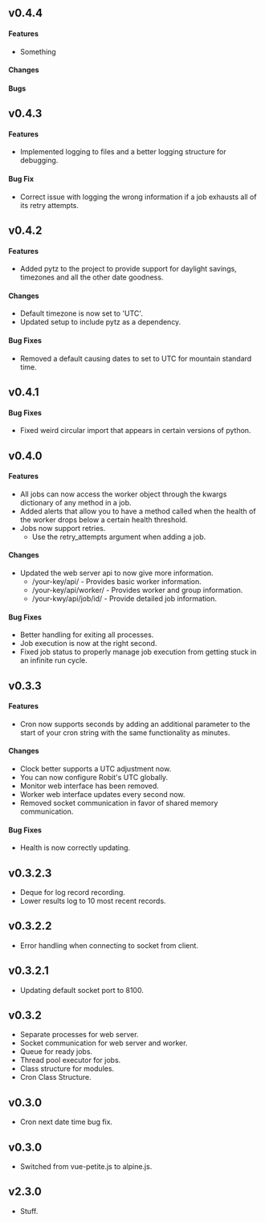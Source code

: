 ## v0.4.4

#### Features
- Something

#### Changes


#### Bugs



## v0.4.3

#### Features
- Implemented logging to files and a better logging structure for debugging.

#### Bug Fix
- Correct issue with logging the wrong information if a job exhausts all of its retry attempts.

## v0.4.2

#### Features
- Added pytz to the project to provide support for daylight savings, timezones and all the other date goodness.

#### Changes
- Default timezone is now set to 'UTC'.
- Updated setup to include pytz as a dependency.

#### Bug Fixes
- Removed a default causing dates to set to UTC for mountain standard time.

## v0.4.1

#### Bug Fixes
- Fixed weird circular import that appears in certain versions of python.

## v0.4.0

#### Features
- All jobs can now access the worker object through the kwargs dictionary of any method in a job.
- Added alerts that allow you to have a method called when the health of the worker drops below a certain health threshold.
- Jobs now support retries. 
  - Use the retry_attempts argument when adding a job.

#### Changes
- Updated the web server api to now give more information.
  - /your-key/api/ - Provides basic worker information.
  - /your-key/api/worker/ - Provides worker and group information.
  - /your-kwy/api/job/id/ - Provide detailed job information.

#### Bug Fixes
- Better handling for exiting all processes.
- Job execution is now at the right second.
- Fixed job status to properly manage job execution from getting stuck in an infinite run cycle.

## v0.3.3

#### Features
- Cron now supports seconds by adding an additional parameter to the start of your cron string with the same functionality as minutes.

#### Changes
- Clock better supports a UTC adjustment now.
- You can now configure Robit's UTC globally.
- Monitor web interface has been removed.
- Worker web interface updates every second now.
- Removed socket communication in favor of shared memory communication.

#### Bug Fixes
- Health is now correctly updating.

## v0.3.2.3
- Deque for log record recording.
- Lower results log to 10 most recent records.

## v0.3.2.2
- Error handling when connecting to socket from client.

## v0.3.2.1
- Updating default socket port to 8100.

## v0.3.2
- Separate processes for web server.
- Socket communication for web server and worker.
- Queue for ready jobs.
- Thread pool executor for jobs.
- Class structure for modules.
- Cron Class Structure.

## v0.3.0
- Cron next date time bug fix.

## v0.3.0
- Switched from vue-petite.js to alpine.js.

## v2.3.0
- Stuff.